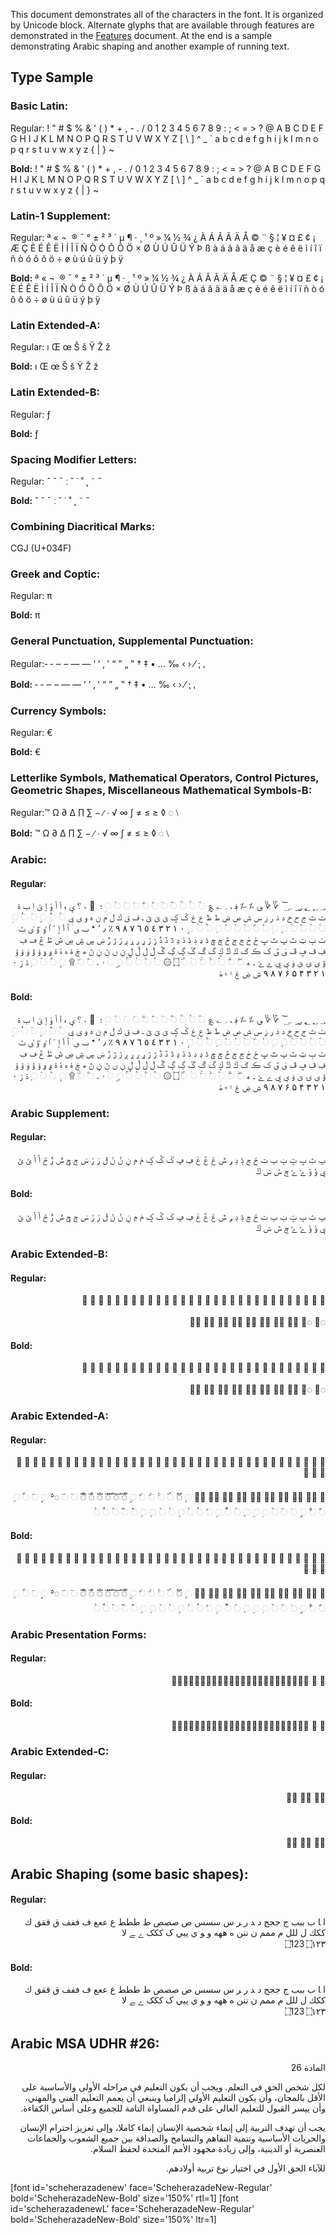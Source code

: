 
This document demonstrates all of the characters in the font. It is organized by Unicode block. Alternate glyphs that are available through features are demonstrated in the [Features](features) document. At the end is a sample demonstrating Arabic shaping and another example of running text.

## Type Sample

### Basic Latin:

Regular: <span class='scheherazadenewL-R normal'> ! " # $ % & ' ( ) * + , - . / 0 1 2 3 4 5 6 7 8 9 : ; < = > ? @ A B C D E F G H I J K L M N O P Q R S T U V W X Y Z [ \ ] ^ _ ` a b c d e f g h i j k l m n o p q r s t u v w x y z { | } ~</span>

**Bold:** <span class='scheherazadenewL-B normal'>! " # $ % & ' ( ) * + , - . / 0 1 2 3 4 5 6 7 8 9 : ; < = > ? @ A B C D E F G H I J K L M N O P Q R S T U V W X Y Z [ \ ] ^ _ ` a b c d e f g h i j k l m n o p q r s t u v w x y z { | } ~</span>

### Latin-1 Supplement:

Regular: <span dir="rtl" class='scheherazadenewL-R normal'>   ¡ ¢ £ ¤ ¥ ¦ § ¨ © ª « ¬ ­ ® ¯ ° ± ² ³ ´ µ ¶ · ¸ ¹ º » ¼ ½ ¾ ¿ À Á Â Ã Ä Å Æ Ç È É Ê Ë Ì Í Î Ï Ñ Ò Ó Ô Õ Ö × Ø Ù Ú Û Ü Ý Þ ß à á â ã ä å æ ç è é ê ë ì í î ï ñ ò ó ô õ ö ÷ ø ù ú û ü ý þ ÿ</span>

**Bold:** <span dir="rtl" class='scheherazadenewL-B normal'>   ¡ ¢ £ ¤ ¥ ¦ § ¨ © ª « ¬ ­ ® ¯ ° ± ² ³ ´ µ ¶ · ¸ ¹ º » ¼ ½ ¾ ¿ À Á Â Ã Ä Å Æ Ç È É Ê Ë Ì Í Î Ï Ñ Ò Ó Ô Õ Ö × Ø Ù Ú Û Ü Ý Þ ß à á â ã ä å æ ç è é ê ë ì í î ï ñ ò ó ô õ ö ÷ ø ù ú û ü ý þ ÿ</span>

### Latin Extended-A:

Regular: <span dir="rtl" class='scheherazadenewL-R normal'> ı Œ œ Š š Ÿ Ž ž</span>

**Bold:** <span dir="rtl" class='scheherazadenewL-B normal'> ı Œ œ Š š Ÿ Ž ž</span>

### Latin Extended-B:

Regular:<span class='scheherazadenewL-R normal'> ƒ</span>

**Bold:** <span class='scheherazadenewL-B normal'> ƒ</span>

### Spacing Modifier Letters:

Regular: <span class='scheherazadenewL-R normal'> ˆ ˇ ˉ ː ˘ ˙ ˚ ˛ ˜ ˝</span>

**Bold:** <span class='scheherazadenewL-B normal'> ˆ ˇ ˉ ː ˘ ˙ ˚ ˛ ˜ ˝</span>

### Combining Diacritical Marks:

CGJ (U+034F)

### Greek and Coptic:

Regular: <span class='scheherazadenewL-R normal'> π </span>

**Bold:** <span class='scheherazadenewL-B normal'> π </span>

### General Punctuation, Supplemental Punctuation:

Regular:<span class='scheherazadenewL-R normal'>&#x2010; &#x2011; &#x2012; &#x2013; &#x2014; &#x2015; &#x2018; &#x2019; &#x201A; &#x201B; &#x201C; &#x201D; &#x201E; &#x201F; &#x2020; &#x2021; &#x2022; &#x2026; &#x2030; &#x2039; &#x203A; &#x2044; &#x204F; &#x2E41;</span>

**Bold:** <span class='scheherazadenewL-B normal'>&#x2010; &#x2011; &#x2012; &#x2013; &#x2014; &#x2015; &#x2018; &#x2019; &#x201A; &#x201B; &#x201C; &#x201D; &#x201E; &#x201F; &#x2020; &#x2021; &#x2022; &#x2026; &#x2030; &#x2039; &#x203A; &#x2044; &#x204F; &#x2E41;</span>

### Currency Symbols:

Regular:<span class='scheherazadenewL-R normal'> €</span>

**Bold:** <span class='scheherazadenewL-B normal'> €</span>

### Letterlike Symbols, Mathematical Operators, Control Pictures, Geometric Shapes, Miscellaneous Mathematical Symbols-B: 

Regular:<span class='scheherazadenewL-R normal'>™ Ω ∂ ∆ ∏ ∑ − ∕ ∙ √ ∞ ∫ ≠ ≤ ≥ ◊ ◌ ⧵ </span>

**Bold:** <span class='scheherazadenewL-B normal'>™ Ω ∂ ∆ ∏ ∑ − ∕ ∙ √ ∞ ∫ ≠ ≤ ≥ ◊ ◌ ⧵ </span>

### Arabic:

#### Regular:

<p dir="rtl"><span dir="rtl" class='scheherazadenew-R normal'>&#x0600; &#x0601; &#x0602; &#x0603; &#x0604; &#x0605; &#x0606; &#x0607; &#x0608; &#x0609; &#x060A; &#x060B; &#x060C; &#x060D; &#x060E; &#x060F; &#x25cc;&#x0610; &#x25cc;&#x0611; &#x25cc;&#x0612; &#x25cc;&#x0613; &#x25cc;&#x0614; &#x25cc;&#x0615; &#x25cc;&#x0616; &#x25cc;&#x0617; &#x25cc;&#x0618; &#x25cc;&#x0619; &#x25cc;&#x061A; &#x061B; &#x061C; &#x061D; &#x061E; &#x061F; &#x0620; &#x0621; &#x0622; &#x0623; &#x0624; &#x0625; &#x0626; &#x0627; &#x0628; &#x0629; &#x062A; &#x062B; &#x062C; &#x062D; &#x062E; &#x062F; &#x0630; &#x0631; &#x0632; &#x0633; &#x0634; &#x0635; &#x0636; &#x0637; &#x0638; &#x0639; &#x063A; &#x063B; &#x063C; &#x063D; &#x063E; &#x063F; &#x0640; &#x0641; &#x0642; &#x0643; &#x0644; &#x0645; &#x0646; &#x0647; &#x0648; &#x0649; &#x064A; &#x25cc;&#x064B; &#x25cc;&#x064C; &#x25cc;&#x064D; &#x25cc;&#x064E; &#x25cc;&#x064F; &#x25cc;&#x0650; &#x25cc;&#x0651; &#x25cc;&#x0652; &#x25cc;&#x0653; &#x25cc;&#x0654; &#x25cc;&#x0655; &#x25cc;&#x0656; &#x25cc;&#x0657; &#x25cc;&#x0658; &#x25cc;&#x0659; &#x25cc;&#x065A; &#x25cc;&#x065B; &#x25cc;&#x065C; &#x25cc;&#x065D; &#x25cc;&#x065E; &#x25cc;&#x065F; &#x0660; &#x0661; &#x0662; &#x0663; &#x0664; &#x0665; &#x0666; &#x0667; &#x0668; &#x0669; &#x066A; &#x066B; &#x066C; &#x066D; &#x066E; &#x066F; &#x0670; &#x0671; &#x0672; &#x0673; &#x0674; &#x0675; &#x0676; &#x0677; &#x0678; &#x0679; &#x067A; &#x067B; &#x067C; &#x067D; &#x067E; &#x067F; &#x0680; &#x0681; &#x0682; &#x0683; &#x0684; &#x0685; &#x0686; &#x0687; &#x0688; &#x0689; &#x068A; &#x068B; &#x068C; &#x068D; &#x068E; &#x068F; &#x0690; &#x0691; &#x0692; &#x0693; &#x0694; &#x0695; &#x0696; &#x0697; &#x0698; &#x0699; &#x069A; &#x069B; &#x069C; &#x069D; &#x069E; &#x069F; &#x06A0; &#x06A1; &#x06A2; &#x06A3; &#x06A4; &#x06A5; &#x06A6; &#x06A7; &#x06A8; &#x06A9; &#x06AA; &#x06AB; &#x06AC; &#x06AD; &#x06AE; &#x06AF; &#x06B0; &#x06B1; &#x06B2; &#x06B3; &#x06B4; &#x06B5; &#x06B6; &#x06B7; &#x06B8; &#x06B9; &#x06BA; &#x06BB; &#x06BC; &#x06BD; &#x06BE; &#x06BF; &#x06C0; &#x06C1; &#x06C2; &#x06C3; &#x06C4; &#x06C5; &#x06C6; &#x06C7; &#x06C8; &#x06C9; &#x06CA; &#x06CB; &#x06CC; &#x06CD; &#x06CE; &#x06CF; &#x06D0; &#x06D1; &#x06D2; &#x06D3; &#x06D4; &#x06D5; &#x25cc;&#x06D6; &#x25cc;&#x06D7; &#x25cc;&#x06D8; &#x25cc;&#x06D9; &#x25cc;&#x06DA; &#x25cc;&#x06DB; &#x25cc;&#x06DC; &#x06DD; &#x06DE; &#x25cc;&#x06DF; &#x25cc;&#x06E0; &#x25cc;&#x06E1; &#x25cc;&#x06E2; &#x25cc;&#x06E3; &#x25cc;&#x06E4; &#x06E5; &#x06E6; &#x25cc;&#x06E7; &#x25cc;&#x06E8; &#x06E9; &#x25cc;&#x06EA; &#x25cc;&#x06EB; &#x25cc;&#x06EC; &#x25cc;&#x06ED; &#x06EE; &#x06EF; &#x06F0; &#x06F1; &#x06F2; &#x06F3; &#x06F4; &#x06F5; &#x06F6; &#x06F7; &#x06F8; &#x06F9; &#x06FA; &#x06FB; &#x06FC; &#x06FD; &#x06FE; &#x06FF;</span></p>

#### Bold:

<p dir="rtl"><span dir="rtl" class='scheherazadenew-B normal'>&#x0600; &#x0601; &#x0602; &#x0603; &#x0604; &#x0605; &#x0606; &#x0607; &#x0608; &#x0609; &#x060A; &#x060B; &#x060C; &#x060D; &#x060E; &#x060F; &#x25cc;&#x0610; &#x25cc;&#x0611; &#x25cc;&#x0612; &#x25cc;&#x0613; &#x25cc;&#x0614; &#x25cc;&#x0615; &#x25cc;&#x0616; &#x25cc;&#x0617; &#x25cc;&#x0618; &#x25cc;&#x0619; &#x25cc;&#x061A; &#x061B; &#x061C; &#x061D; &#x061E; &#x061F; &#x0620; &#x0621; &#x0622; &#x0623; &#x0624; &#x0625; &#x0626; &#x0627; &#x0628; &#x0629; &#x062A; &#x062B; &#x062C; &#x062D; &#x062E; &#x062F; &#x0630; &#x0631; &#x0632; &#x0633; &#x0634; &#x0635; &#x0636; &#x0637; &#x0638; &#x0639; &#x063A; &#x063B; &#x063C; &#x063D; &#x063E; &#x063F; &#x0640; &#x0641; &#x0642; &#x0643; &#x0644; &#x0645; &#x0646; &#x0647; &#x0648; &#x0649; &#x064A; &#x25cc;&#x064B; &#x25cc;&#x064C; &#x25cc;&#x064D; &#x25cc;&#x064E; &#x25cc;&#x064F; &#x25cc;&#x0650; &#x25cc;&#x0651; &#x25cc;&#x0652; &#x25cc;&#x0653; &#x25cc;&#x0654; &#x25cc;&#x0655; &#x25cc;&#x0656; &#x25cc;&#x0657; &#x25cc;&#x0658; &#x25cc;&#x0659; &#x25cc;&#x065A; &#x25cc;&#x065B; &#x25cc;&#x065C; &#x25cc;&#x065D; &#x25cc;&#x065E; &#x25cc;&#x065F; &#x0660; &#x0661; &#x0662; &#x0663; &#x0664; &#x0665; &#x0666; &#x0667; &#x0668; &#x0669; &#x066A; &#x066B; &#x066C; &#x066D; &#x066E; &#x066F; &#x0670; &#x0671; &#x0672; &#x0673; &#x0674; &#x0675; &#x0676; &#x0677; &#x0678; &#x0679; &#x067A; &#x067B; &#x067C; &#x067D; &#x067E; &#x067F; &#x0680; &#x0681; &#x0682; &#x0683; &#x0684; &#x0685; &#x0686; &#x0687; &#x0688; &#x0689; &#x068A; &#x068B; &#x068C; &#x068D; &#x068E; &#x068F; &#x0690; &#x0691; &#x0692; &#x0693; &#x0694; &#x0695; &#x0696; &#x0697; &#x0698; &#x0699; &#x069A; &#x069B; &#x069C; &#x069D; &#x069E; &#x069F; &#x06A0; &#x06A1; &#x06A2; &#x06A3; &#x06A4; &#x06A5; &#x06A6; &#x06A7; &#x06A8; &#x06A9; &#x06AA; &#x06AB; &#x06AC; &#x06AD; &#x06AE; &#x06AF; &#x06B0; &#x06B1; &#x06B2; &#x06B3; &#x06B4; &#x06B5; &#x06B6; &#x06B7; &#x06B8; &#x06B9; &#x06BA; &#x06BB; &#x06BC; &#x06BD; &#x06BE; &#x06BF; &#x06C0; &#x06C1; &#x06C2; &#x06C3; &#x06C4; &#x06C5; &#x06C6; &#x06C7; &#x06C8; &#x06C9; &#x06CA; &#x06CB; &#x06CC; &#x06CD; &#x06CE; &#x06CF; &#x06D0; &#x06D1; &#x06D2; &#x06D3; &#x06D4; &#x06D5; &#x25cc;&#x06D6; &#x25cc;&#x06D7; &#x25cc;&#x06D8; &#x25cc;&#x06D9; &#x25cc;&#x06DA; &#x25cc;&#x06DB; &#x25cc;&#x06DC; &#x06DD; &#x06DE; &#x25cc;&#x06DF; &#x25cc;&#x06E0; &#x25cc;&#x06E1; &#x25cc;&#x06E2; &#x25cc;&#x06E3; &#x25cc;&#x06E4; &#x06E5; &#x06E6; &#x25cc;&#x06E7; &#x25cc;&#x06E8; &#x06E9; &#x25cc;&#x06EA; &#x25cc;&#x06EB; &#x25cc;&#x06EC; &#x25cc;&#x06ED; &#x06EE; &#x06EF; &#x06F0; &#x06F1; &#x06F2; &#x06F3; &#x06F4; &#x06F5; &#x06F6; &#x06F7; &#x06F8; &#x06F9; &#x06FA; &#x06FB; &#x06FC; &#x06FD; &#x06FE; &#x06FF;</span></p>

### Arabic Supplement:

#### Regular:

<p dir="rtl"><span dir="rtl" class='scheherazadenew-R normal'>&#x0750; &#x0751; &#x0752; &#x0753; &#x0754; &#x0755; &#x0756; &#x0757; &#x0758; &#x0759; &#x075A; &#x075B; &#x075C; &#x075D; &#x075E; &#x075F; &#x0760; &#x0761; &#x0762; &#x0763; &#x0764; &#x0765; &#x0766; &#x0767; &#x0768; &#x0769; &#x076A; &#x076B; &#x076C; &#x076D; &#x076E; &#x076F; &#x0770; &#x0771; &#x0772; &#x0773; &#x0774; &#x0775; &#x0776; &#x0777; &#x0778; &#x0779; &#x077A; &#x077B; &#x077C; &#x077D; &#x077E; &#x077F;</span></p>

#### Bold:

<p dir="rtl"><span dir="rtl" class='scheherazadenew-B normal'>&#x0750; &#x0751; &#x0752; &#x0753; &#x0754; &#x0755; &#x0756; &#x0757; &#x0758; &#x0759; &#x075A; &#x075B; &#x075C; &#x075D; &#x075E; &#x075F; &#x0760; &#x0761; &#x0762; &#x0763; &#x0764; &#x0765; &#x0766; &#x0767; &#x0768; &#x0769; &#x076A; &#x076B; &#x076C; &#x076D; &#x076E; &#x076F; &#x0770; &#x0771; &#x0772; &#x0773; &#x0774; &#x0775; &#x0776; &#x0777; &#x0778; &#x0779; &#x077A; &#x077B; &#x077C; &#x077D; &#x077E; &#x077F;</span></p>

### Arabic Extended-B:

#### Regular:

<p dir="rtl"><span dir="rtl" class='scheherazadenew-R normal'>&#x0870; &#x0871; &#x0872; &#x0873; &#x0874; &#x0875; &#x0876; &#x0877; &#x0878; &#x0879; &#x087A; &#x087B; &#x087C; &#x087D; &#x087E; &#x087F; &#x0880; &#x0881; &#x0882; &#x0883; &#x0884; &#x0885; &#x0887; &#x0888; &#x0889; &#x088A; &#x088B; &#x088C; &#x088D; &#x088E;</br></br>
&#x25cc;&#x0890; &#x25cc;&#x0891; &#x25cc;&#x0898; &#x25cc;&#x0899; &#x25cc;&#x089A; &#x25cc;&#x089B; &#x25cc;&#x089C; &#x25cc;&#x089D; &#x25cc;&#x089E; &#x25cc;&#x089F;</span></p>

#### Bold:

<p dir="rtl"><span dir="rtl" class='scheherazadenew-B normal'>&#x0870; &#x0871; &#x0872; &#x0873; &#x0874; &#x0875; &#x0876; &#x0877; &#x0878; &#x0879; &#x087A; &#x087B; &#x087C; &#x087D; &#x087E; &#x087F; &#x0880; &#x0881; &#x0882; &#x0883; &#x0884; &#x0885; &#x0887; &#x0888; &#x0889; &#x088A; &#x088B; &#x088C; &#x088D; &#x088E;</br></br>
&#x25cc;&#x0890; &#x25cc;&#x0891; &#x25cc;&#x0898; &#x25cc;&#x0899; &#x25cc;&#x089A; &#x25cc;&#x089B; &#x25cc;&#x089C; &#x25cc;&#x089D; &#x25cc;&#x089E; &#x25cc;&#x089F;</span></p>

### Arabic Extended-A:

#### Regular:

<p dir="rtl"><span dir="rtl" class='scheherazadenew-R normal'>&#x08A0; &#x08A1; &#x08A2; &#x08A3; &#x08A4; &#x08A5; &#x08A6; &#x08A7; &#x08A8; &#x08A9; &#x08AA; &#x08AB; &#x08AC; &#x08AD; &#x08AE; &#x08AF; &#x08B0; &#x08B1; &#x08B2; &#x08B3; &#x08B4; &#x08B5; &#x08B6; &#x08B7; &#x08B8; &#x08B9; &#x08BA; &#x08BB; &#x08BC; &#x08BD; &#x08BE; &#x08BF; &#x08C0; &#x08C1; &#x08C2; &#x08C3; &#x08C4; &#x08C5; &#x08C6; &#x08C7; &#x08C8;</br></br>
&#x08C9; &#x25cc;&#x08CA; &#x25cc;&#x08CB; &#x25cc;&#x08CC; &#x25cc;&#x08CD; &#x25cc;&#x08CE; &#x25cc;&#x08CF; &#x25cc;&#x08D0; &#x25cc;&#x08D1; &#x25cc;&#x08D2; &#x25cc;&#x08D3; &#x25cc;&#x08D4; &#x25cc;&#x08D5; &#x25cc;&#x08D6; &#x25cc;&#x08D7; &#x25cc;&#x08D8; &#x25cc;&#x08D9; &#x25cc;&#x08DA; &#x25cc;&#x08DB; &#x25cc;&#x08DC; &#x25cc;&#x08DD; &#x25cc;&#x08DE; &#x25cc;&#x08DF; &#x25cc;&#x08E0; &#x25cc;&#x08E1; &#x25cc;&#x08E2; &#x25cc;&#x08E3; &#x25cc;&#x08E4; &#x25cc;&#x08E5; &#x25cc;&#x08E6; &#x25cc;&#x08E7; &#x25cc;&#x08E8; &#x25cc;&#x08E9; &#x25cc;&#x08EA; &#x25cc;&#x08EB; &#x25cc;&#x08EC; &#x25cc;&#x08ED; &#x25cc;&#x08EE; &#x25cc;&#x08EF; &#x25cc;&#x08F0; &#x25cc;&#x08F1; &#x25cc;&#x08F2; &#x25cc;&#x08F3; &#x25cc;&#x08F4; &#x25cc;&#x08F5; &#x25cc;&#x08F6; &#x25cc;&#x08F7; &#x25cc;&#x08F8; &#x25cc;&#x08F9; &#x25cc;&#x08FA; &#x25cc;&#x08FB; &#x25cc;&#x08FC; &#x25cc;&#x08FD; &#x25cc;&#x08FE; &#x25cc;&#x08FF;</span></p>

#### Bold:

<p dir="rtl"><span dir="rtl" class='scheherazadenew-B normal'>&#x08A0; &#x08A1; &#x08A2; &#x08A3; &#x08A4; &#x08A5; &#x08A6; &#x08A7; &#x08A8; &#x08A9; &#x08AA; &#x08AB; &#x08AC; &#x08AD; &#x08AE; &#x08AF; &#x08B0; &#x08B1; &#x08B2; &#x08B3; &#x08B4; &#x08B5; &#x08B6; &#x08B7; &#x08B8; &#x08B9; &#x08BA; &#x08BB; &#x08BC; &#x08BD; &#x08BE; &#x08BF; &#x08C0; &#x08C1; &#x08C2; &#x08C3; &#x08C4; &#x08C5; &#x08C6; &#x08C7; &#x08C8;</br></br>
&#x08C9; &#x25cc;&#x08CA; &#x25cc;&#x08CB; &#x25cc;&#x08CC; &#x25cc;&#x08CD; &#x25cc;&#x08CE; &#x25cc;&#x08CF; &#x25cc;&#x08D0; &#x25cc;&#x08D1; &#x25cc;&#x08D2; &#x25cc;&#x08D3; &#x25cc;&#x08D4; &#x25cc;&#x08D5; &#x25cc;&#x08D6; &#x25cc;&#x08D7; &#x25cc;&#x08D8; &#x25cc;&#x08D9; &#x25cc;&#x08DA; &#x25cc;&#x08DB; &#x25cc;&#x08DC; &#x25cc;&#x08DD; &#x25cc;&#x08DE; &#x25cc;&#x08DF; &#x25cc;&#x08E0; &#x25cc;&#x08E1; &#x25cc;&#x08E2; &#x25cc;&#x08E3; &#x25cc;&#x08E4; &#x25cc;&#x08E5; &#x25cc;&#x08E6; &#x25cc;&#x08E7; &#x25cc;&#x08E8; &#x25cc;&#x08E9; &#x25cc;&#x08EA; &#x25cc;&#x08EB; &#x25cc;&#x08EC; &#x25cc;&#x08ED; &#x25cc;&#x08EE; &#x25cc;&#x08EF; &#x25cc;&#x08F0; &#x25cc;&#x08F1; &#x25cc;&#x08F2; &#x25cc;&#x08F3; &#x25cc;&#x08F4; &#x25cc;&#x08F5; &#x25cc;&#x08F6; &#x25cc;&#x08F7; &#x25cc;&#x08F8; &#x25cc;&#x08F9; &#x25cc;&#x08FA; &#x25cc;&#x08FB; &#x25cc;&#x08FC; &#x25cc;&#x08FD; &#x25cc;&#x08FE; &#x25cc;&#x08FF;</span></p>

### Arabic Presentation Forms:

#### Regular:

<p dir="rtl"><span class='scheherazadenew-R normal'>﴾ ﴿ ﵀﵁﵂﵃﵄﵅﵆﵇﵈﵉﵊﵋﵌﵍﵎﵏﷏ﷲﷺﷻ﷼﷽﷾﷿</span></p>

#### Bold: 
<p dir="rtl"><span class='scheherazadenew-B normal'>﴾ ﴿ ﵀﵁﵂﵃﵄﵅﵆﵇﵈﵉﵊﵋﵌﵍﵎﵏﷏ﷲﷺﷻ﷼﷽﷾﷿</span></p>


### Arabic Extended-C:

#### Regular:

<p dir="rtl"><span dir="rtl" class='scheherazadenew-R normal'>&#x25cc;&#x10EFD; &#x25cc;&#x10EFE; &#x25cc;&#x10EFF;</span></p>

#### Bold:

<p dir="rtl"><span dir="rtl" class='scheherazadenew-B normal'>&#x25cc;&#x10EFD; &#x25cc;&#x10EFE; &#x25cc;&#x10EFF;</span></p>

## Arabic Shaping (some basic shapes):

#### Regular:

<p dir="rtl"><span class='scheherazadenew-R normal'>&#x0627; &#x200D;&#x0627; &#x0628; &#x0628;&#x0628;&#x0628; &#x062c; &#x062c;&#x062c;&#x062c; &#x062f; &#x200d;&#x062f; &#x0631; &#x200d;&#x0631; &#x0633; &#x0633;&#x0633;&#x0633;  &#x0635; &#x0635;&#x0635;&#x0635; &#x0637; &#x0637;&#x0637;&#x0637; &#x0639; &#x0639;&#x0639;&#x0639; &#x0641; &#x0641;&#x0641;&#x0641; &#x0642; &#x0642;&#x0642;&#x0642; &#x0643; &#x0643;&#x0643;&#x0643; &#x0644; &#x0644;&#x0644;&#x0644; &#x0645; &#x0645;&#x0645;&#x0645; &#x0646; &#x0646;&#x0646;&#x0646; &#x0647; &#x0647;&#x0647;&#x0647; &#x0648; &#x200d;&#x0648; &#x064A; &#x064A;&#x064A;&#x064A; &#x06a9; &#x06a9;&#x06a9;&#x06a9; &#x06d2; &#x200d;&#x06d2; &#x0644;&#x0627; </br>
&#x202D;&#x6DD;&#x31;&#x32;&#x33;&#x202C; &#x202D;&#x6DD;&#x0661;&#x0662;&#x0663;&#x202C;</span></p>

#### Bold:

<p dir="rtl"><span class='scheherazadenew-B normal'>&#x0627; &#x200D;&#x0627; &#x0628; &#x0628;&#x0628;&#x0628; &#x062c; &#x062c;&#x062c;&#x062c; &#x062f; &#x200d;&#x062f; &#x0631; &#x200d;&#x0631; &#x0633; &#x0633;&#x0633;&#x0633;  &#x0635; &#x0635;&#x0635;&#x0635; &#x0637; &#x0637;&#x0637;&#x0637; &#x0639; &#x0639;&#x0639;&#x0639; &#x0641; &#x0641;&#x0641;&#x0641; &#x0642; &#x0642;&#x0642;&#x0642; &#x0643; &#x0643;&#x0643;&#x0643; &#x0644; &#x0644;&#x0644;&#x0644; &#x0645; &#x0645;&#x0645;&#x0645; &#x0646; &#x0646;&#x0646;&#x0646; &#x0647; &#x0647;&#x0647;&#x0647; &#x0648; &#x200d;&#x0648; &#x064A; &#x064A;&#x064A;&#x064A; &#x06a9; &#x06a9;&#x06a9;&#x06a9; &#x06d2; &#x200d;&#x06d2; &#x0644;&#x0627; </br>
&#x202D;&#x6DD;&#x31;&#x32;&#x33;&#x202C; &#x202D;&#x6DD;&#x0661;&#x0662;&#x0663;&#x202C;</span></p>

## Arabic MSA UDHR #26:

<p dir="rtl"><span class='scheherazadenew-B normal'> المادة 26</span></p>

<p dir="rtl"><span class='scheherazadenew-R normal'>لكل شخص الحق في التعلم. ويجب أن يكون التعليم في مراحله الأولى والأساسية على الأقل بالمجان، وأن يكون التعليم الأولي إلزاميا وينبغي أن يعمم التعليم الفني والمهني، وأن ييسر القبول للتعليم العالي على قدم المساواة التامة للجميع وعلى أساس الكفاءة.  </span></p>

<p dir="rtl"><span class='scheherazadenew-R normal'>يجب أن تهدف التربية إلى إنماء شخصية الإنسان إنماء كاملا، وإلى تعزيز احترام الإنسان والحريات الأساسية وتنمية التفاهم والتسامح والصداقة بين جميع الشعوب والجماعات العنصرية أو الدينية، وإلى زيادة مجهود الأمم المتحدة لحفظ السلام.</span></p>

<p dir="rtl"><span class='scheherazadenew-R normal'>للآباء الحق الأول في اختيار نوع تربية أولادهم.</span></p>


[font id='scheherazadenew' face='ScheherazadeNew-Regular' bold='ScheherazadeNew-Bold' size='150%' rtl=1]
[font id='scheherazadenewL' face='ScheherazadeNew-Regular' bold='ScheherazadeNew-Bold' size='150%' ltr=1]



